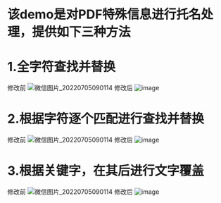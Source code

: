 # 该demo是对PDF特殊信息进行托名处理，提供如下三种方法
# 1.全字符查找并替换
修改前
![微信图片_20220705090114](https://user-images.githubusercontent.com/92293323/177230139-be87a93a-7ce1-4f83-b130-feafae741b61.png)
修改后
![image](https://user-images.githubusercontent.com/92293323/177230159-deeaca25-5dc7-4a25-b617-4979556316da.png)
# 2.根据字符逐个匹配进行查找并替换
修改前
![微信图片_20220705090114](https://user-images.githubusercontent.com/92293323/177230139-be87a93a-7ce1-4f83-b130-feafae741b61.png)
修改后
![image](https://user-images.githubusercontent.com/92293323/177230159-deeaca25-5dc7-4a25-b617-4979556316da.png)

# 3.根据关键字，在其后进行文字覆盖
 修改前
![微信图片_20220705090114](https://user-images.githubusercontent.com/92293323/177230139-be87a93a-7ce1-4f83-b130-feafae741b61.png)
 修改后
![image](https://user-images.githubusercontent.com/92293323/177230159-deeaca25-5dc7-4a25-b617-4979556316da.png)


